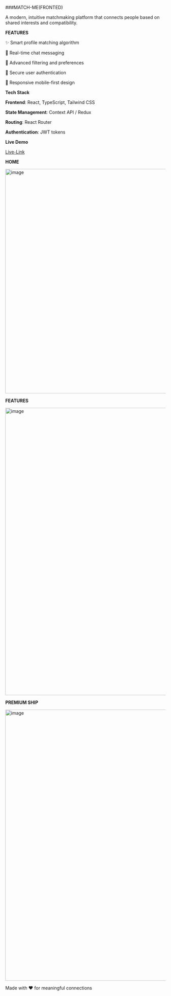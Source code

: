 ###MATCH-ME(FRONTED)

A modern, intuitive matchmaking platform that connects people based on shared interests and compatibility.

**FEATURES**

✨ Smart profile matching algorithm  

💬 Real-time chat messaging

🎯 Advanced filtering and preferences

🔐 Secure user authentication

📱 Responsive mobile-first design

**Tech Stack**

**Frontend**: React, TypeScript, Tailwind CSS

**State Management**: Context API / Redux

**Routing**: React Router

**Authentication**: JWT tokens

**Live Demo**

[Live-Link](https://matchme-seven.vercel.app/)

**HOME**

<img width="1905" height="702" alt="image" src="https://github.com/user-attachments/assets/f61a491f-8c20-4024-9c66-1d32ad6fa689" />

**FEATURES**

<img width="1919" height="899" alt="image" src="https://github.com/user-attachments/assets/d39c53d5-114b-408d-9a5f-7315581873db" />

**PREMIUM SHIP**

<img width="1914" height="848" alt="image" src="https://github.com/user-attachments/assets/93662f50-edd2-4c02-bb2f-faac0c97ef3a" />

Made with ❤️ for meaningful connections
 
